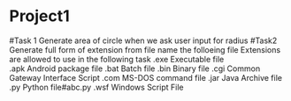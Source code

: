 # Project1
#Task 1
 Generate area of circle when we ask user input for radius
#Task2
 Generate full form of extension from file name
 the folloeing file Extensions are allowed to use in the following task
.exe	Executable file                                
.apk	Android package file
.bat	Batch file
.bin	Binary file
.cgi	Common Gateway Interface Script
.com	MS-DOS command file
.jar	Java Archive file
.py	Python file#abc.py
.wsf	Windows Script File
